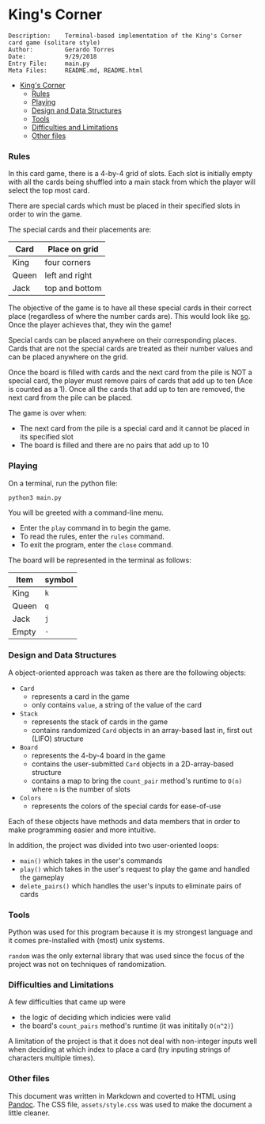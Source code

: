# King's Corner
```
Description:    Terminal-based implementation of the King's Corner card game (solitare style)
Author:         Gerardo Torres
Date:           9/29/2018
Entry File:     main.py
Meta Files:     README.md, README.html
```

- [King's Corner](#king-s-corner)
    - [Rules](#rules)
    - [Playing](#playing)
    - [Design and Data Structures](#design-and-data-structures)
    - [Tools](#tools)
    - [Difficulties and Limitations](#difficulties-and-limitations)
    - [Other files](#other-files)

### Rules
In this card game, there is a 4-by-4 grid of slots. Each slot is initially empty with all the cards being shuffled into a main stack from which the player will select the top most card. 

There are special cards which must be placed in their specified slots in order to win the game. 

The special cards and their placements are:

| Card   | Place on grid  |
|--------|----------------|
| King   | four corners   |
| Queen  | left and right |
| Jack   | top and bottom |

The objective of the game is to have all these special cards in their correct place (regardless of where the number cards are). This would look like [so](http://www.lenagames.com/bp_files/rul/g_kings_corners.gif). Once the player achieves that, they win the game!

Special cards can be placed anywhere on their corresponding places. Cards that are not the special cards are treated as their number values and can be placed anywhere on the grid.

Once the board is filled with cards and the next card from the pile is NOT a special card, the player must remove pairs of cards that add up to ten (Ace is counted as a 1). Once all the cards that add up to ten are removed, the next card from the pile can be placed. 

The game is over when:

- The next card from the pile is a special card and it cannot be placed in its specified slot
- The board is filled and there are no pairs that add up to 10


### Playing
On a terminal, run the python file:

```
python3 main.py
```

You will be greeted with a command-line menu.

- Enter the `play` command in to begin the game.
- To read the rules, enter the `rules` command. 
- To exit the program, enter the `close` command.

The board will be represented in the terminal as follows:

| Item   | symbol         |
|--------|----------------|
| King   |       `k`      |
| Queen  |       `q`      |
| Jack   |       `j`      |
| Empty  |       `-`      |


### Design and Data Structures
A object-oriented approach was taken as there are the following objects:

- `Card`
    - represents a card in the game
    - only contains `value`, a string of the value of the card
- `Stack`
    - represents the stack of cards in the game
    - contains randomized `Card` objects in an array-based last in, first out (LIFO) structure
- `Board`
    - represents the 4-by-4 board in the game
    - contains the user-submitted `Card` objects in a 2D-array-based structure
    - contains a map to bring the `count_pair` method's runtime to `O(n)` where `n` is the number of slots
- `Colors`
    - represents the colors of the special cards for ease-of-use

Each of these objects have methods and data members that in order to make programming easier and more intuitive. 

In addition, the project was divided into two user-oriented loops:

- `main()` which takes in the user's commands
- `play()` which takes in the user's request to play the game and handled the gameplay
- `delete_pairs()` which handles the user's inputs to eliminate pairs of cards


### Tools
Python was used for this program because it is my strongest language and it comes pre-installed with (most) unix systems.

`random` was the only external library that was used since the focus of the project was not on techniques of randomization. 

### Difficulties and Limitations
A few difficulties that came up were 

- the logic of deciding which indicies were valid
- the board's `count_pairs` method's runtime (it was inititally `O(n^2)`)

A limitation of the project is that it does not deal with non-integer inputs well when deciding at which index to place a card (try inputing strings of characters multiple times).

### Other files
This document was written in Markdown and coverted to HTML using [Pandoc](https://gist.github.com/atelierbram/09c8fb742f1518f09ff9e4338ab8f7fb). The CSS file, `assets/style.css` was used to make the document a little cleaner.